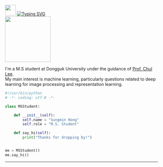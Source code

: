 <img src="https://media.giphy.com/media/hvRJCLFzcasrR4ia7z/giphy.gif" width="35"> [![Typing SVG](https://readme-typing-svg.herokuapp.com?duration=2000&vCenter=true&height=30&lines=Hello!;I'm+SungMin)](https://git.io/typing-svg)
</br>
<img src="https://cdn.dribbble.com/users/966681/screenshots/2896143/media/0434fa69ebb7390c11fb38c2cb934353.gif" height="150">
<p>
    I'm a M.S student at Dongguk University under the guidance of <a href="http://cilab.dongguk.edu/">Prof. Chul Lee</a>.
  </br>
  My main interest is machine learning, particularly questions related to deep learning for image processing and representation learning.
</p>


```python
#!/usr/bin/python
# -*- coding: utf-8 -*-

class MSStudent:

    def __init__(self):
        self.name = "Sungmin Hong"
        self.role = "M.S. Student"

    def say_hi(self):
        print("Thanks for dropping by!")


me = MSStudent()
me.say_hi()
```

---
